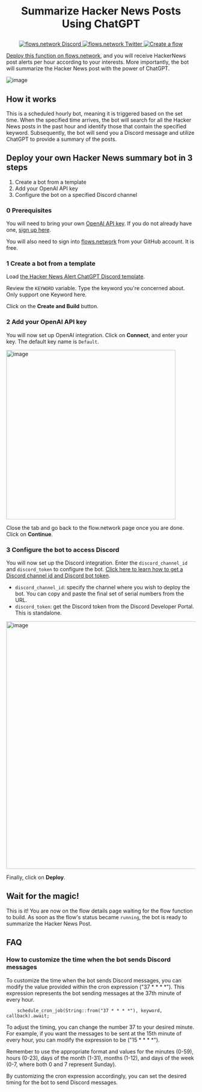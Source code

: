 # <p align="center">Summarize Hacker News Posts Using ChatGPT</p>
<p align="center">
  <a href="https://discord.gg/ccZn9ZMfFf">
    <img src="https://img.shields.io/badge/chat-Discord-7289DA?logo=discord" alt="flows.network Discord">
  </a>
  <a href="https://twitter.com/flows_network">
    <img src="https://img.shields.io/badge/Twitter-1DA1F2?logo=twitter&amp;logoColor=white" alt="flows.network Twitter">
  </a>
   <a href="https://flows.network/flow/createByTemplate/hacker-news-alert-chatgpt-discord">
    <img src="https://img.shields.io/website?up_message=deploy&url=https%3A%2F%2Fflows.network%2Fflow%2Fnew" alt="Create a flow">
  </a>
</p>

[Deploy this function on flows.network](#deploy-your-own-hacker-news-summary-bot-in-3steps), and you will receive HackerNews post alerts per hour according to your interests. More importantly, the bot will summarize the Hacker News post with the power of ChatGPT.

![image](https://github.com/flows-network/hacker-news-alert-chatgpt-discord/assets/45785633/77463fb6-ffa5-4d15-b032-0549b9146786)


## How it works

This is a scheduled hourly bot, meaning it is triggered based on the set time. When the specified time arrives, the bot will search for all the Hacker News posts in the past hour and identify those that contain the specified keyword. Subsequently, the bot will send you a Discord message and utilize ChatGPT to provide a summary of the posts.

## Deploy your own Hacker News summary bot in 3 steps

1. Create a bot from a template
2. Add your OpenAI API key
3. Configure the bot on a specified Discord channel

### 0 Prerequisites

You will need to bring your own [OpenAI API key](https://openai.com/blog/openai-api). If you do not already have one, [sign up here](https://platform.openai.com/signup).

You will also need to sign into [flows.network](https://flows.network/) from your GitHub account. It is free.

### 1 Create a bot from a template


Load [the Hacker News Alert ChatGPT Discord template](https://flows.network/flow/createByTemplate/hacker-news-alert-chatgpt-discord).

Review the `KEYWORD` variable. Type the keyword you're concerned about. Only support one Keyword here.

Click on the **Create and Build** button.

### 2 Add your OpenAI API key

You will now set up OpenAI integration. Click on **Connect**, and enter your key. The default key name is `Default`.

[<img width="450" alt="image" src="https://user-images.githubusercontent.com/45785633/222973214-ecd052dc-72c2-4711-90ec-db1ec9d5f24e.png">](https://user-images.githubusercontent.com/45785633/222973214-ecd052dc-72c2-4711-90ec-db1ec9d5f24e.png)

Close the tab and go back to the flow.network page once you are done. Click on **Continue**.

### 3 Configure the bot to access Discord

You will now set up the Discord integration. Enter the `discord_channel_id` and `discord_token` to configure the bot. [Click here to learn how to get a Discord channel id and Discord bot token](https://flows.network/blog/discord-bot-guide).

* `discord_channel_id`: specify the channel where you wish to deploy the bot. You can copy and paste the final set of serial numbers from the URL.
* `discord_token`: get the Discord token from the Discord Developer Portal. This is standalone.

<img width="658" alt="image" src="https://github.com/flows-network/hacker-news-alert-chatgpt-discord/assets/45785633/1af8d30c-89b2-4771-96a2-68c0e9bee3c3">

Finally, click on **Deploy**.

## Wait for the magic!

This is it! You are now on the flow details page waiting for the flow function to build. As soon as the flow's status became `running`, the bot is ready to summarize the Hacker News Post. 


## FAQ

### How to customize the time when the bot sends Discord messages

To customize the time when the bot sends Discord messages, you can modify the value provided within the cron expression ("37 * * * *"). This expression represents the bot sending messages at the 37th minute of every hour.

```
    schedule_cron_job(String::from("37 * * * *"), keyword, callback).await;
```

To adjust the timing, you can change the number 37 to your desired minute. For example, if you want the messages to be sent at the 15th minute of every hour, you can modify the expression to be ("15 * * * *").

Remember to use the appropriate format and values for the minutes (0-59), hours (0-23), days of the month (1-31), months (1-12), and days of the week (0-7, where both 0 and 7 represent Sunday).

By customizing the cron expression accordingly, you can set the desired timing for the bot to send Discord messages.








